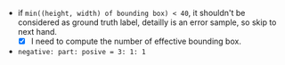* if `min((height, width) of bounding box) < 40`, it shouldn't be considered as ground truth label, detailly is an error sample, so skip to next hand.  
    * [x] I need to compute the number of effective bounding box.

* `negative: part: posive = 3: 1: 1`
